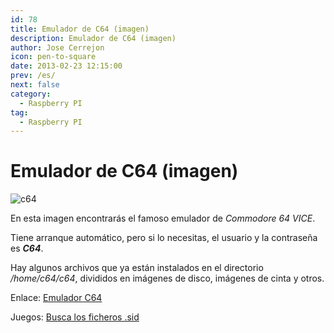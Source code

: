 ```yaml
---
id: 78
title: Emulador de C64 (imagen)
description: Emulador de C64 (imagen)
author: Jose Cerrejon
icon: pen-to-square
date: 2013-02-23 12:15:00
prev: /es/
next: false
category:
  - Raspberry PI
tag:
  - Raspberry PI
---
```


# Emulador de C64 (imagen)

![c64](/images/c64.jpg)

En esta imagen encontrarás el famoso emulador de *Commodore 64 VICE*.

Tiene arranque automático, pero si lo necesitas, el usuario y la contraseña es ***C64***.

Hay algunos archivos que ya están instalados en el directorio */home/c64/c64*, divididos en imágenes de disco, imágenes de cinta y otros.

Enlace: [Emulador C64](http://www.mascal.it/rpi64_e.html)

Juegos: [Busca los ficheros .sid](http://www.c64.com/games/games.php)